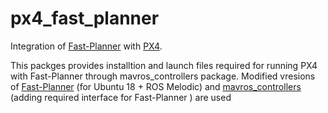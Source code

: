 # px4_fast_planner
Integration of [Fast-Planner](https://github.com/HKUST-Aerial-Robotics/Fast-Planner) with [PX4](https://github.com/PX4/Firmware).

This packges provides installtion and launch files required for running PX4 with Fast-Planner through mavros_controllers package. Modified vresions of [Fast-Planner](https://github.com/mzahana/Fast-Planner) (for Ubuntu 18 + ROS Melodic) and [mavros_controllers](https://github.com/mzahana/mavros_controllers-1) (adding required interface for Fast-Planner ) are used
